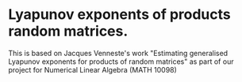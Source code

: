 # Lyapunov exponents of products random matrices.
This is based on Jacques Venneste's work "Estimating generalised Lyapunov exponents for products of random matrices" as part of our project for Numerical Linear Algebra (MATH 10098)
